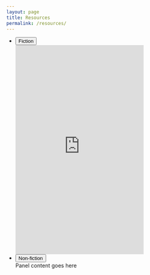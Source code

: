 ```yaml
---
layout: page
title: Resources
permalink: /resources/
---
```


<ul class="accordion">
<script src="/assets/accordion.js"></script>
<li>
<button class="accordion-control">Fiction</button>
<div class="accordion-panel">
<iframe type="text/html" width="336" height="550" frameborder="0" allowfullscreen style="max-width:100%" src="https://read.amazon.com/kp/card?asin=B07H29P76R&preview=inline&linkCode=kpe&ref_=cm_sw_r_kb_dp_EV21YKANP3PG5GJKRYWX" ></iframe>
</div>
</li>
<li>
<button class="accordion-control">Non-fiction</button>
<div class="accordion-panel">Panel content goes here</div>
</li>
</ul> 

